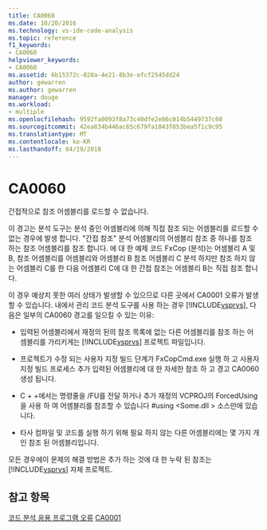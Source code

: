 ```yaml
---
title: CA0060
ms.date: 10/20/2016
ms.technology: vs-ide-code-analysis
ms.topic: reference
f1_keywords:
- CA0060
helpviewer_keywords:
- CA0060
ms.assetid: 6b15372c-028a-4e21-8b3e-efcf2545dd24
author: gewarren
ms.author: gewarren
manager: douge
ms.workload:
- multiple
ms.openlocfilehash: 9592fa0093f8a73c40dfe2e86c014b5449737c60
ms.sourcegitcommit: 42ea834b446ac65c679fa1043f853bea5f1c9c95
ms.translationtype: MT
ms.contentlocale: ko-KR
ms.lasthandoff: 04/19/2018
---
```

# <a name="ca0060"></a>CA0060
간접적으로 참조 어셈블리를 로드할 수 없습니다.

 이 경고는 분석 도구는 분석 중인 어셈블리에 의해 직접 참조 되는 어셈블리를 로드할 수 없는 경우에 발생 합니다. "간접 참조" 분석 어셈블리의 어셈블리 참조 중 하나를 참조 하는 참조 어셈블리를 참조 합니다. 에 대 한 예제 코드 FxCop (분석)는 어셈블리 A 및 B, 참조 어셈블리를 어셈블리와 어셈블리 B 참조 어셈블리 C 분석 하지만 참조 하지 않는 어셈블리 C를 한 다음 어셈블리 C에 대 한 간접 참조는 어셈블리 B는 직접 참조 합니다.

 이 경우 예상치 못한 여러 상태가 발생할 수 있으므로 다른 곳에서 CA0001 오류가 발생할 수 있습니다. 내에서 관리 코드 분석 도구를 사용 하는 경우 [!INCLUDE[vsprvs](../code-quality/includes/vsprvs_md.md)], 다음은 일부의 CA0060 경고를 일으킬 수 있는 이유:

-   입력된 어셈블리에서 재정의 된의 참조 목록에 없는 다른 어셈블리를 참조 하는 어셈블리를 가리키게는 [!INCLUDE[vsprvs](../code-quality/includes/vsprvs_md.md)] 프로젝트 파일입니다.

-   프로젝트가 수정 되는 사용자 지정 빌드 단계가 FxCopCmd.exe 실행 하 고 사용자 지정 빌드 프로세스 추가 입력된 어셈블리에 대 한 자세한 참조 하 고 경고 CA0060 생성 됩니다.

-   C + +에서는 명령줄을 /FU를 전달 하거나 추가 재정의 VCPROJ의 ForcedUsing을 사용 하 여 어셈블리를 참조할 수 있습니다 #using \<Some.dll > 소스만에 있습니다.

-   타사 컴파일 및 코드를 실행 하기 위해 필요 하지 않는 다른 어셈블리에는 몇 가지 개인 참조 된 어셈블리입니다.

 모든 경우에이 문제의 해결 방법은 추가 하는 것에 대 한 누락 된 참조는 [!INCLUDE[vsprvs](../code-quality/includes/vsprvs_md.md)] 자체 프로젝트.

## <a name="see-also"></a>참고 항목
 [코드 분석 응용 프로그램 오류](../code-quality/code-analysis-application-errors.md) [CA0001](ca0001.md)
